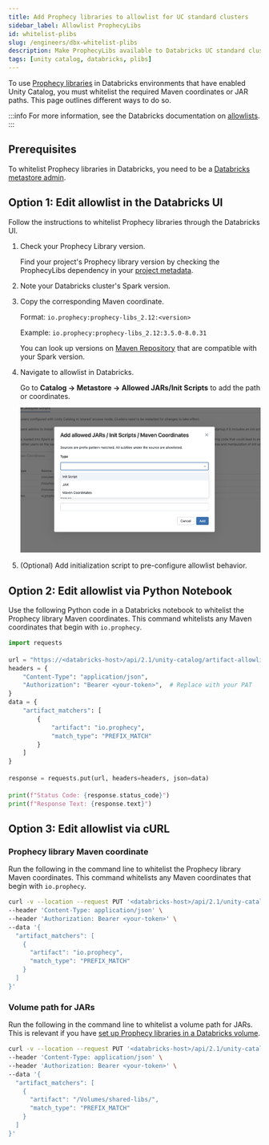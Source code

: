 ```yaml
---
title: Add Prophecy libraries to allowlist for UC standard clusters
sidebar_label: Allowlist ProphecyLibs
id: whitelist-plibs
slug: /engineers/dbx-whitelist-plibs
description: Make ProphecyLibs available to Databricks UC standard clusters
tags: [unity catalog, databricks, plibs]
---
```


To use [Prophecy libraries](/engineers/prophecy-libraries) in Databricks environments that have enabled Unity Catalog, you must whitelist the required Maven coordinates or JAR paths. This page outlines different ways to do so.

:::info
For more information, see the Databricks documentation on [allowlists](https://docs.databricks.com/aws/en/data-governance/unity-catalog/manage-privileges/allowlist).
:::

## Prerequisites

To whitelist Prophecy libraries in Databricks, you need to be a [Databricks metastore admin](https://docs.databricks.com/aws/en/data-governance/unity-catalog/manage-privileges/admin-privileges#metastore-admins).

## Option 1: Edit allowlist in the Databricks UI

Follow the instructions to whitelist Prophecy libraries through the Databricks UI.

1. Check your Prophecy Library version.

   Find your project's Prophecy library version by checking the ProphecyLibs dependency in your [project metadata](/projects#metadata).

1. Note your Databricks cluster's Spark version.

1. Copy the corresponding Maven coordinate.

   Format: `io.prophecy:prophecy-libs_2.12:<version>`

   Example: `io.prophecy:prophecy-libs_2.12:3.5.0-8.0.31`

   You can look up versions on [Maven Repository](https://mvnrepository.com/artifact/io.prophecy/prophecy-libs) that are compatible with your Spark version.

1. Navigate to allowlist in Databricks.

   Go to **Catalog → Metastore → Allowed JARs/Init Scripts** to add the path or coordinates.

   ![Databricks allow list](../img/dbx-allowlist.png)

1. (Optional) Add initialization script to pre-configure allowlist behavior.

## Option 2: Edit allowlist via Python Notebook

Use the following Python code in a Databricks notebook to whitelist the Prophecy library Maven coordinates. This command whitelists any Maven coordinates that begin with `io.prophecy`.

```python
import requests

url = "https://<databricks-host>/api/2.1/unity-catalog/artifact-allowlists/LIBRARY_MAVEN"
headers = {
    "Content-Type": "application/json",
    "Authorization": "Bearer <your-token>",  # Replace with your PAT
}
data = {
    "artifact_matchers": [
        {
            "artifact": "io.prophecy",
            "match_type": "PREFIX_MATCH"
        }
    ]
}

response = requests.put(url, headers=headers, json=data)

print(f"Status Code: {response.status_code}")
print(f"Response Text: {response.text}")
```

## Option 3: Edit allowlist via cURL

### Prophecy library Maven coordinate

Run the following in the command line to whitelist the Prophecy library Maven coordinates. This command whitelists any Maven coordinates that begin with `io.prophecy`.

```bash
curl -v --location --request PUT '<databricks-host>/api/2.1/unity-catalog/artifact-allowlists/LIBRARY_MAVEN' \
--header 'Content-Type: application/json' \
--header 'Authorization: Bearer <your-token>' \
--data '{
  "artifact_matchers": [
    {
      "artifact": "io.prophecy",
      "match_type": "PREFIX_MATCH"
    }
  ]
}'
```

### Volume path for JARs

Run the following in the command line to whitelist a volume path for JARs. This is relevant if you have [set up Prophecy libraries in a Databricks volume](/engineers/dbx-volumes-plibs).

```bash
curl -v --location --request PUT '<databricks-host>/api/2.1/unity-catalog/artifact-allowlists/LIBRARY_JAR' \
--header 'Content-Type: application/json' \
--header 'Authorization: Bearer <your-token>' \
--data '{
  "artifact_matchers": [
    {
      "artifact": "/Volumes/shared-libs/",
      "match_type": "PREFIX_MATCH"
    }
  ]
}'
```
